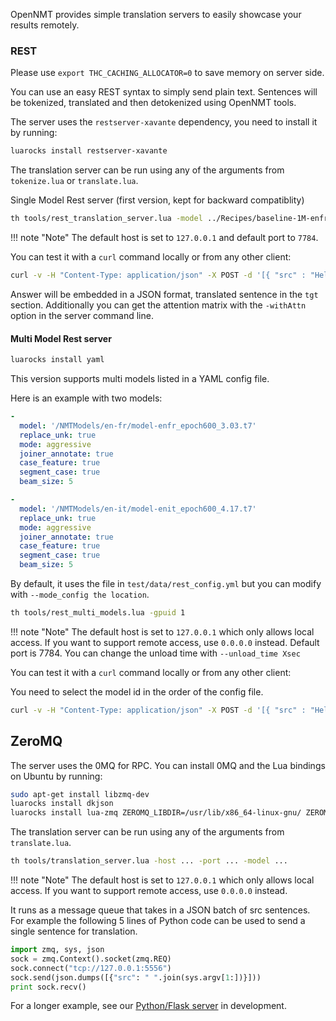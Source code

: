 OpenNMT provides simple translation servers to easily showcase your results remotely.

### REST

Please use ```export THC_CACHING_ALLOCATOR=0``` to save memory on server side.

You can use an easy REST syntax to simply send plain text. Sentences will be tokenized, translated and then detokenized using OpenNMT tools.

The server uses the `restserver-xavante` dependency, you need to install it by running:

```bash
luarocks install restserver-xavante
```

The translation server can be run using any of the arguments from `tokenize.lua` or `translate.lua`.

Single Model Rest server (first version, kept for backward compatiblity)

```bash
th tools/rest_translation_server.lua -model ../Recipes/baseline-1M-enfr/exp/model-baseline-1M-enfr_epoch13_3.44.t7 -gpuid 1 -host ... -port -case_feature -bpe_model ...
```

!!! note "Note"
    The default host is set to `127.0.0.1` and default port to `7784`.

You can test it with a `curl` command locally or from any other client:

```bash
curl -v -H "Content-Type: application/json" -X POST -d '[{ "src" : "Hello World" }]' http://IP_address:7784/translator/translate
```

Answer will be embedded in a JSON format, translated sentence in the `tgt` section. Additionally you can get the attention matrix with the `-withAttn` option in the server command line.

#### Multi Model Rest server

```bash
luarocks install yaml
```

This version supports multi models listed in a YAML config file.

Here is an example with two models:

```yaml
-
  model: '/NMTModels/en-fr/model-enfr_epoch600_3.03.t7'
  replace_unk: true
  mode: aggressive
  joiner_annotate: true
  case_feature: true
  segment_case: true
  beam_size: 5

-
  model: '/NMTModels/en-it/model-enit_epoch600_4.17.t7'
  replace_unk: true
  mode: aggressive
  joiner_annotate: true
  case_feature: true
  segment_case: true
  beam_size: 5
```

By default, it uses the file in `test/data/rest_config.yml` but you can modify with `--mode_config the location`.


```bash
th tools/rest_multi_models.lua -gpuid 1
```

!!! note "Note"
    The default host is set to `127.0.0.1` which only allows local access. If you want to support remote access, use `0.0.0.0` instead. Default port is 7784. You can change the unload time with `--unload_time Xsec`

You can test it with a `curl` command locally or from any other client:

You need to select the model id in the order of the config file.

```bash
curl -v -H "Content-Type: application/json" -X POST -d '[{ "src" : "Hello World" , "id" : 1 }]' http://IP_address:7784/translator/translate
```


## ZeroMQ

The server uses the 0MQ for RPC. You can install 0MQ and the Lua bindings on Ubuntu by running:

```bash
sudo apt-get install libzmq-dev
luarocks install dkjson
luarocks install lua-zmq ZEROMQ_LIBDIR=/usr/lib/x86_64-linux-gnu/ ZEROMQ_INCDIR=/usr/include
```

The translation server can be run using any of the arguments from `translate.lua`.

```bash
th tools/translation_server.lua -host ... -port ... -model ...
```

!!! note "Note"
    The default host is set to `127.0.0.1` which only allows local access. If you want to support remote access, use `0.0.0.0` instead.

It runs as a message queue that takes in a JSON batch of src sentences. For example the following 5 lines of Python
code can be used to send a single sentence for translation.

```python
import zmq, sys, json
sock = zmq.Context().socket(zmq.REQ)
sock.connect("tcp://127.0.0.1:5556")
sock.send(json.dumps([{"src": " ".join(sys.argv[1:])}]))
print sock.recv()
```

For a longer example, see our <a href="http://github.com/OpenNMT/Server/">Python/Flask server</a> in development.
